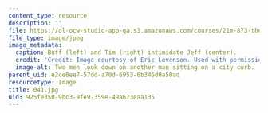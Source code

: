 ```yaml
---
content_type: resource
description: ''
file: https://ol-ocw-studio-app-qa.s3.amazonaws.com/courses/21m-873-theater-arts-topics-suburbia-january-iap-2008/925fe3509bc39fe9359e49a673eaa135_041.jpg
file_type: image/jpeg
image_metadata:
  caption: Buff (left) and Tim (right) intimidate Jeff (center).
  credit: 'Credit: Image courtesy of Eric Levenson. Used with permission.'
  image-alt: Two men look down on another man sitting on a city curb.
parent_uid: e2ce8ee7-57dd-a70d-6953-6b346d0a50ad
resourcetype: Image
title: 041.jpg
uid: 925fe350-9bc3-9fe9-359e-49a673eaa135
---
```

